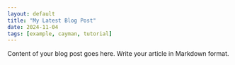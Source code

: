 ```yaml
---
layout: default
title: "My Latest Blog Post"
date: 2024-11-04
tags: [example, cayman, tutorial]
---
```

Content of your blog post goes here. Write your article in Markdown format.

